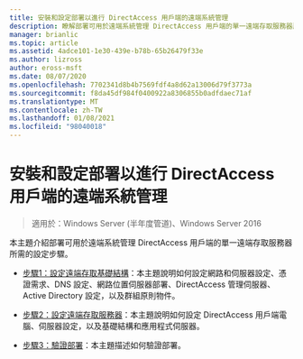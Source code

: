 ```yaml
---
title: 安裝和設定部署以進行 DirectAccess 用戶端的遠端系統管理
description: 瞭解部署可用於遠端系統管理 DirectAccess 用戶端的單一遠端存取服務器所需的設定步驟。
manager: brianlic
ms.topic: article
ms.assetid: 4adce101-1e30-439e-b78b-65b26479f33e
ms.author: lizross
author: eross-msft
ms.date: 08/07/2020
ms.openlocfilehash: 7702341d8b4b7569fdf4a8d62a13006d79f3773a
ms.sourcegitcommit: f8da45df984f0400922a8306855b0adfdaec71af
ms.translationtype: MT
ms.contentlocale: zh-TW
ms.lasthandoff: 01/08/2021
ms.locfileid: "98040018"
---
```

# <a name="install-and-configure-deployment-for-remote-management-of-directaccess-clients"></a>安裝和設定部署以進行 DirectAccess 用戶端的遠端系統管理

>適用於：Windows Server (半年度管道)、Windows Server 2016

本主題介紹部署可用於遠端系統管理 DirectAccess 用戶端的單一遠端存取服務器所需的設定步驟。

-   [步驟1：設定遠端存取基礎結構](Step-1-Configure-the-Remote-Access-Infrastructure.md)：本主題說明如何設定網路和伺服器設定、憑證需求、DNS 設定、網路位置伺服器部署、DirectAccess 管理伺服器、Active Directory 設定，以及群組原則物件。

-   [步驟2：設定遠端存取服務器](Step-2-Configure-the-Remote-Access-Server.md)：本主題說明如何設定 DirectAccess 用戶端電腦、伺服器設定，以及基礎結構和應用程式伺服器。

-   [步驟3：驗證部署](Step-3-Verify-the-Deployment_2.md)：本主題描述如何驗證部署。




